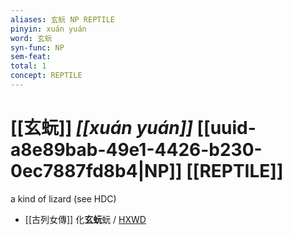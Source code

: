 ```yaml
---
aliases: 玄蚖 NP REPTILE
pinyin: xuán yuán
word: 玄蚖
syn-func: NP
sem-feat: 
total: 1
concept: REPTILE 
---
```

# [[玄蚖]] *[[xuán yuán]]*  [[uuid-a8e89bab-49e1-4426-b230-0ec7887fd8b4|NP]] [[REPTILE]]
a kind of lizard (see HDC)
 - [[古列女傳]] 化**玄蚖**蚖 / [HXWD](https://hxwd.org/textview.html?location=CH1c0897_CHANT_007-5a.27)